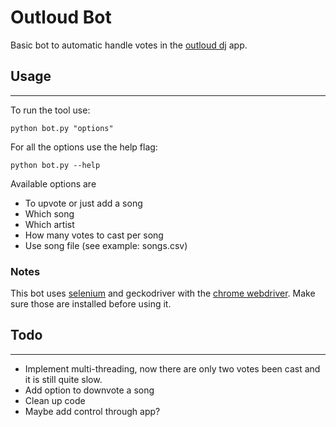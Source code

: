 # Outloud Bot

Basic bot to automatic handle votes in the [outloud dj](https://outloud.dj/) app.

## Usage
---
To run the tool use:

    python bot.py "options"

For all the options use the help flag:

    python bot.py --help

Available options are

- To upvote or just add a song
- Which song
- Which artist
- How many votes to cast per song
- Use song file (see example: songs.csv)

### Notes

This bot uses [selenium](https://selenium-python.readthedocs.io/) and geckodriver with
the [chrome webdriver](https://chromedriver.chromium.org/). Make sure those are installed
before using it.

## Todo
---
- Implement multi-threading, now there are only two votes been cast and  it is still quite slow.
- Add option to downvote a song
- Clean up code
- Maybe add control through app?
